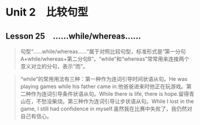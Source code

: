 ﻿ # Unit 2　比较句型
 ## Lesson 25　……while/whereas……
 
> 句型“……while/whereas……”属于对照比较句型，标准形式是“第一分句A+while/whereas+第二分句B”。“while”和“whereas”常常用来连接两个意义对立的分句，表示“而”。

> “while”的常用用法有三种：第一种作为连词引导时间状语从句。He was playing games while his father came in.他爸爸进来时他正在玩游戏。第二种作为连词引导条件状语从句。While there is life, there is hope.留得青山在，不愁没柴烧。第三种作为连词引导让步状语从句。While I lost in the game, I still had confidence in myself.虽然我在比赛中失败了，我仍然对自己有信心。


 
